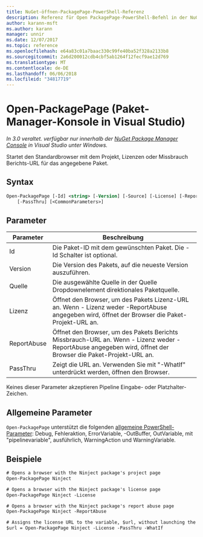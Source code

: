 ```yaml
---
title: NuGet-öffnen-PackagePage-PowerShell-Referenz
description: Referenz für Open PackagePage-PowerShell-Befehl in der NuGet-Paket-Manager-Konsole in Visual Studio.
author: karann-msft
ms.author: karann
manager: unnir
ms.date: 12/07/2017
ms.topic: reference
ms.openlocfilehash: e64a83c01a7baac330c99fe40ba52f328a2133b8
ms.sourcegitcommit: 2a6d200012cdb4cbf5ab1264f12fecf9ae12d769
ms.translationtype: MT
ms.contentlocale: de-DE
ms.lasthandoff: 06/06/2018
ms.locfileid: "34817719"
---
```

# <a name="open-packagepage-package-manager-console-in-visual-studio"></a>Open-PackagePage (Paket-Manager-Konsole in Visual Studio)

*In 3.0 veraltet. verfügbar nur innerhalb der [NuGet Package Manager Console](package-manager-console.md) in Visual Studio unter Windows.*

Startet den Standardbrowser mit dem Projekt, Lizenzen oder Missbrauch Berichts-URL für das angegebene Paket.

## <a name="syntax"></a>Syntax

```ps
Open-PackagePage [-Id] <string> [-Version] [-Source] [-License] [-ReportAbuse]
    [-PassThru] [<CommonParameters>]
```

## <a name="parameters"></a>Parameter

| Parameter | Beschreibung |
| --- | --- |
| Id | Die Paket-ID mit dem gewünschten Paket. Die - Id Schalter ist optional. |
| Version | Die Version des Pakets, auf die neueste Version auszuführen. |
| Quelle | Die ausgewählte Quelle in der Quelle Dropdownelement direktionales Paketquelle. |
| Lizenz | Öffnet den Browser, um des Pakets Lizenz-URL an. Wenn - Lizenz weder -ReportAbuse angegeben wird, öffnet der Browser die Paket-Projekt-URL an. |
| ReportAbuse | Öffnet den Browser, um des Pakets Berichts Missbrauch-URL an. Wenn - Lizenz weder -ReportAbuse angegeben wird, öffnet der Browser die Paket-Projekt-URL an. |
| PassThru | Zeigt die URL an. Verwenden Sie mit "-WhatIf" unterdrückt werden, öffnen den Browser. |

Keines dieser Parameter akzeptieren Pipeline Eingabe- oder Platzhalter-Zeichen.

## <a name="common-parameters"></a>Allgemeine Parameter

`Open-PackagePage` unterstützt die folgenden [allgemeine PowerShell-Parameter](http://go.microsoft.com/fwlink/?LinkID=113216): Debug, Fehleraktion, ErrorVariable, -OutBuffer, OutVariable, mit "pipelinevariable", ausführlich, WarningAction und WarningVariable.

## <a name="examples"></a>Beispiele

```ps
# Opens a browser with the Ninject package's project page
Open-PackagePage Ninject

# Opens a browser with the Ninject package's license page
Open-PackagePage Ninject -License

# Opens a browser with the Ninject package's report abuse page  
Open-PackagePage Ninject -ReportAbuse

# Assigns the license URL to the variable, $url, without launching the browser
$url = Open-PackagePage Ninject -License -PassThru -WhatIf
```